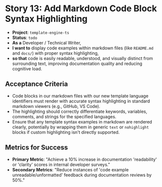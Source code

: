 # Story 13: Add Markdown Code Block Syntax Highlighting

- **Project**: `template-engine-ts`
- **Status**: `todo`
- **As a** Developer / Technical Writer,
- **I want to** display code examples within markdown files (like `README.md` and `docs/`) with proper syntax highlighting,
- **so that** code is easily readable, understood, and visually distinct from surrounding text, improving documentation quality and reducing cognitive load.

## Acceptance Criteria

- Code blocks in our markdown files with our new template language identifiers must render with accurate syntax highlighting in standard markdown viewers (e.g., GitHub, VS Code).
- The highlighting should correctly differentiate keywords, variables, comments, and strings for the specified languages.
- Ensure that any template syntax examples in markdown are rendered clearly, potentially by wrapping them in generic `text` or `nohighlight` blocks if custom highlighting isn't directly supported.

## Metrics for Success

- **Primary Metric**: "Achieve a 10% increase in documentation 'readability' or 'clarity' scores in internal developer surveys."
- **Secondary Metrics**: "Reduce instances of 'code example unreadable/unformatted' feedback during documentation reviews by 50%."
